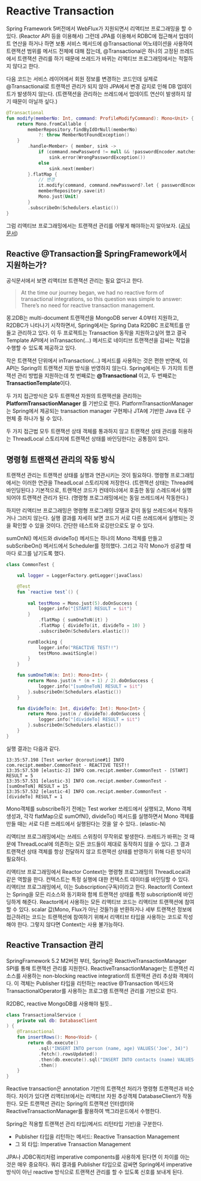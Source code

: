 # Reactive Transaction

Spring Framework 5버전에서 WebFlux가 지원되면서 리액티브 프로그래밍을 할 수 있다. (Reactor API 등을 이용해서) 그런데 JPA를 이용해서 RDBC에 접근해서 업데이트 연산을 하거나 하면 보통 서비스 메서드에 @Transactional 어노테이션을 사용하여 트랜잭션 범위를 메서드 전체에 대해 잡는데, @Transactional은 하나의 고정된 쓰레드에서 트랜잭션 관리를 하기 때문에 쓰레드가 바뀌는 리액티브 프로그래밍에서는 적절하지 않다고 한다. 

다음 코드는 서비스 레이어에서 회원 정보를 변경하는 코드인데 실제로 @Transactional로 트랜잭션 관리가 되지 않아 JPA에서 변경 감지로 인해 DB 업데이트가 발생하지 않는다. (트랜잭션을 관리하는 쓰레드에서 업데이트 연산이 발생하지 않기 때문이 아닐까 싶다.)

```kotlin
@Transactional
fun modify(memberNo: Int, command: ProfileModifyCommand): Mono<Unit> {
    return Mono.fromCallable {
        memberRepository.findByIdOrNull(memberNo)
            ?: throw MemberNotFoundException()
    }
        .handle<Member> { member, sink ->
            if (command.newPassword != null && !passwordEncoder.matches(command.password, member.password))
                sink.error(WrongPasswordException())
            else
                sink.next(member)
        }.flatMap {
            // 변경 
            it.modify(command, command.newPassword?.let { passwordEncoder.encode(it) })
            memberRepository.save(it)
            Mono.just(Unit)
        }
        .subscribeOn(Schedulers.elastic())
}
```

 

그럼 리액티브 프로그래밍에서는 트랜잭션 관리를 어떻게 해야하는지 알아보자. ([공식문서](https://spring.io/blog/2019/05/16/reactive-transactions-with-spring))



## Reactive @Transaction을 SpringFramework에서 지원하는가?

공식문서에서 보면 리액티브 트랜잭션 관리는 필요 없다고 한다.

> At the time our journey began, we had no reactive form of transactional integrations, so this question was simple to answer: There’s no need for reactive transaction management.



몽고DB는 multi-document 트랜잭션을 MongoDB server 4.0부터 지원하고, R2DBC가 나타나기 시작하면서, Spring에서는 Spring Data R2DBC 프로젝트를 만들고 관리하고 있다. 이 두 프로젝트는 Transaction 동작을 지원하고싶어 했고 결국 Template API에서 inTransaction(...) 메서드로 네이티브 트랜잭션을 감싸는 작업을 수행할 수 있도록 제공하고 있다.

작은 트랜잭션 단위에서 inTransaction(...) 메서드를 사용하는 것은 편한 반면에, 이 API는 Spring의 트랜잭션 지원 방식을 반영하지 않는다. Spring에서는 두 가지의 트랜잭션 관리 방법을 지원하는데 첫 번째로는 **@Transactional** 이고, 두 번째로는 **TransactionTemplate**이다.

두 가지 접근방식은 모두 트랜잭션 자원의 트랜잭션을 관리하는 **PlatformTransactionManager** 를 기반으로 한다. PlatformTransactionManager는 Spring에서 제공되는 transaction manager 구현체나 JTA에 기반한  Java EE 구현체 중 하나가 될 수 있다.

두 가지 접근법 모두 트랜잭션 상태 객체를 통과하지 않고 트랜잭션 상태 관리를 허용하는 ThreadLocal 스토리지에 트랜잭션 상태를 바인딩한다는 공통점이 있다.



## 명령형 트랜잭션 관리의 작동 방식

트랜잭션 관리는 트랜잭션 상태를 실행과 연관시키는 것이 필요하다. 명령형 프로그래밍에서는 이러한 연관을 TheadLocal 스토리지에 저장한다. (트랜잭션 상태는 Thread에 바인딩된다.) 기본적으로, 트랜잭션 코드가 컨테이너에서 호출한 동일 스레드에서 실행되어야 트랜잭션 관리가 된다. (명령형 프로그래밍에서는 동일 쓰레드에서 작동한다.)

하지만 리액티브 프로그래밍은 명령형 프로그래밍 모델과 같이 동일 쓰레드에서 작동하거나 그러지 않는다. 실행 결과를 자세히 보면 코드가 서로 다른 쓰레드에서 실행되는 것을 확인할 수 있을 것이다. 간단한 테스트와 로깅만으로도 알 수 있다.

sumOnN() 메서드와 divideTo() 메서드는 하나의 Mono 객체를 만들고 subScribeOn() 메서드에서 Scheduler를 정의했다. 그리고 각각 Mono가 성공할 때 마다 로그를 남기도록 했다.

```kotlin
class CommonTest {

    val logger = LoggerFactory.getLogger(javaClass)

    @Test
    fun `reactive test`() {
       
        val testMono = Mono.just(5).doOnSuccess {
            logger.info("[START] RESULT = $it")
        }
            .flatMap { sumOneToN(it) }
            .flatMap { divideTo(it, divideTo = 10) }
            .subscribeOn(Schedulers.elastic())

        runBlocking {
            logger.info("REACTIVE TEST!!")
            testMono.awaitSingle()
        }
    }

    fun sumOneToN(n: Int): Mono<Int> {
        return Mono.just(n * (n + 1) / 2).doOnSuccess {
            logger.info("[sumOneToN] RESULT = $it")
        }.subscribeOn(Schedulers.elastic())
    }

    fun divideTo(n: Int, divideTo: Int): Mono<Int> {
        return Mono.just(n / divideTo).doOnSuccess {
            logger.info("[divideTo] RESULT = $it")
        }.subscribeOn(Schedulers.elastic())
    }
}
```

실행 결과는 다음과 같다.

```
13:35:57.198 [Test worker @coroutine#1] INFO com.recipt.member.CommonTest - REACTIVE TEST!!
13:35:57.530 [elastic-2] INFO com.recipt.member.CommonTest - [START] RESULT = 5
13:35:57.531 [elastic-3] INFO com.recipt.member.CommonTest - [sumOneToN] RESULT = 15
13:35:57.532 [elastic-4] INFO com.recipt.member.CommonTest - [divideTo] RESULT = 1
```

Mono객체를 subscribe하기 전에는 Test worker 쓰레드에서 실행되고, Mono 객체 생성과, 각각 flatMap으로 sumOfN(), divideTo() 메서드를 실행하면서 Mono 객체를 만들 때는 서로 다른 쓰레드에서 실행된다는 것을 알 수 있다.. (elastic-N)

리액티브 프로그래밍에서는 쓰레드 스위칭이 무작위로 발생한다. 쓰레드가 바뀌는 것 때문에 ThreadLocal에 의존하는 모든 코드들이 제대로 동작하지 않을 수 있다. 그 결과 트랜잭션 상태 객체를 항상 전달하지 않고 트랜잭션 상태를 반영하기 위해 다른 방식이 필요하다.

리액티브 프로그래밍에서 Reactor Context는 명령형 프로그래밍의 ThreadLocal과 같은 역할을 한다. 컨텍스트는 특정 실행에 대한 컨텍스트 데이터를 바인딩할 수 있다. 리액티브 프로그래밍에서, 이는 Subscription(구독)이라고 한다. Reactor의 Context는 Spring을 모든 리소스와 동기화와 함께 트랜잭션 상태를 특정 subscription에 바인딩하게 해준다. Reactor에서 사용하는 모든 리액티브 코드는 리액티브 트랜잭션에 참여할 수 있다. scalar 값(Mono, Flux가 아닌 것들?)을 반환하거나 세부 트랜잭션 정보에 접근하려는 코드는 트랜잭션에 참여하기 위해서 리액티브 타입을 사용하는 코드로 작성해야 한다. 그렇지 않다면 Context는 사용 불가능하다.



## Reactive Transaction 관리

SpringFramework 5.2 M2버전 부터, Spring은 ReactiveTransactionManager SPI를 통해 트랜잭션 관리를 지원한다. ReactiveTransactionManager는 트랜잭션 리소스를 사용하는 non-blocking reactive integration의 트랜잭션 관리 추상화 객체이다. 이 객체는 Publisher 타입을 리턴하는 reactive @Transaction 메서드와 TransactionalOperator를 사용하는 프로그램 트랜잭션 관리를 기반으로 한다.

R2DBC, reactive MongoDB를 사용해야 될듯..

```kotlin
class TransactionalService (
    private val db: DatabaseClient
) {
    @Transactional
    fun insertRows(): Mono<Void> {
        return db.execute()
      	    .sql("INSERT INTO person (name, age) VALUES('Joe', 34)")
            .fetch().rowsUpdated()
            .then(db.execute().sql("INSERT INTO contacts (name) VALUES('Joe')"))
            .then()
    }
}
```



Reactive transaction은 annotation 기반의 트랜잭션 처리가 명령형 트랜잭션과 비슷하다. 차이가 있다면 리액티브에서는 리액티브 자원 추상객체 DatabaseClient가 작동한다. 모든 트랜잭션 관리는 Spring의 트랜잭션 인터셉터와 ReactiveTransactionManager를 활용하여 백그라운드에서 수행한다. 

Spring은 적용할 트랜잭션 관리 타입(메서드 리턴타입 기반)을 구분한다.

* Publisher 타입을 리턴하는 메서드: Reactive Transaction Management
* 그 외 타입: Imperative Transaction Management



JPA나 JDBC쿼리처럼 imperative components를 사용하게 된다면 이 차이를 아는 것은 매우 중요하다. 쿼리 결과를 Publisher 타입으로 감싸면 Spring에서 imperative 방식이 아닌 reactive 방식으로 트랜잭션 관리를 할 수 있도록 신호를 보내게 된다. 





















